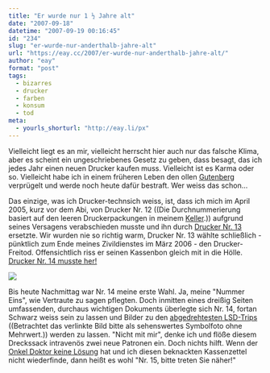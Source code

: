 ```yaml
---
title: "Er wurde nur 1 ½ Jahre alt"
date: "2007-09-18"
datetime: "2007-09-19 00:16:45"
id: "234"
slug: "er-wurde-nur-anderthalb-jahre-alt"
url: "https://eay.cc/2007/er-wurde-nur-anderthalb-jahre-alt/"
author: "eay"
format: "post"
tags:
  - bizarres
  - drucker
  - farben
  - konsum
  - tod
meta:
  - yourls_shorturl: "http://eay.li/px"
---
```


Vielleicht liegt es an mir, vielleicht herrscht hier auch nur das falsche Klima, aber es scheint ein ungeschriebenes Gesetz zu geben, dass besagt, das ich jedes Jahr einen neuen Drucker kaufen muss. Vielleicht ist es Karma oder so. Vielleicht habe ich in einem früheren Leben den ollen [Gutenberg](http://de.wikipedia.org/wiki/Johannes_Gutenberg) verprügelt und werde noch heute dafür bestraft. Wer weiss das schon...

Das einzige, was ich Drucker-technsich weiss, ist, dass ich mich im April 2005, kurz vor dem Abi, von Drucker Nr. 12 ((Die Durchnummerierung basiert auf den leeren Druckerpackungen in meinem [Keller](http://eay.cc/blog/2006/07/the_legendary_e.shtml).)) aufgrund seines Versagens verabschieden musste und ihn durch [Drucker Nr. 13](http://www.flickr.com/photos/eay/113418144/) ersetzte. Wir wurden nie so richtig warm, Drucker Nr. 13 wählte schließlich - pünktlich zum Ende meines Zivildienstes im März 2006 - den Drucker-Freitod. Offensichtlich riss er seinen Kassenbon gleich mit in die Hölle. [Drucker Nr. 14 musste her!](http://www.flickr.com/photos/eay/113418489/)

![](/uploads/2007/druckertot.jpg)

Bis heute Nachmittag war Nr. 14 meine erste Wahl. Ja, meine "Nummer Eins", wie Vertraute zu sagen pflegten. Doch inmitten eines dreißig Seiten umfassenden, durchaus wichtigen Dokuments überlegte sich Nr. 14, fortan Schwarz weiss sein zu lassen und Bilder zu den [abgedrehtesten LSD-Trips](http://www.flickr.com/photos/redteam/294912613/) ((Betrachtet das verlinkte Bild bitte als sehenswertes Symbolfoto ohne Mehrwert.)) werden zu lassen. "Nicht mit mir", denke ich und flöße diesem Dreckssack intravenös zwei neue Patronen ein. Doch nichts hilft. Wenn der [Onkel Doktor keine Lösung](//eay.cc/2007/letzte-chance/) hat und ich diesen beknackten Kassenzettel nicht wiederfinde, dann heißt es wohl "Nr. 15, bitte treten Sie näher!"

